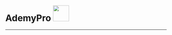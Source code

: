 # AdemyPro <img src="file:///C:/Users/Victor/Pictures/Ademy%20Pro/AdemyPro%20logo-fondo%20blanco.png" title="" alt="" width="50">

---




